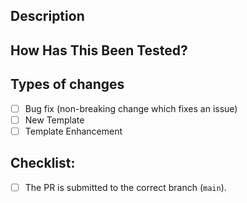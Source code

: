 <!--
MAKE SURE TO READ THE CONTRIBUTING GUIDE BEFORE CREATING A PR
https://github.com/MudBlazor/MudBlazor/blob/dev/CONTRIBUTING.md

Testing sections can be removed for documentation changes
-->

<!-- Provide a general summary of your changes in the Title above -->
<!-- Keep the title short and descriptive, as it will be used as a commit message -->


## Description
<!-- Describe your changes in detail any why -->
<!-- Note any issues that are resolved by this PR -->
<!-- e.g. resolves #1337 or fixes #9310 -->

## How Has This Been Tested?
<!-- All PR's should implement unit tests if possible -->
<!-- Please describe how you tested your changes. -->
<!-- Have you created new tests or updated existing ones? -->
<!-- e.g. unit | visually | none -->

## Types of changes
<!-- What types of changes does your code introduce? Put an `x` in all the boxes that apply: -->
- [ ] Bug fix (non-breaking change which fixes an issue)
- [ ] New Template
- [ ] Template Enhancement

<!-- If you made any visual changes, provide screenshots of before/after, it its moving parts, please provide high quality gif, wemb or mp4 -->

## Checklist:
<!-- Go over all the following points, and put an `x` in all the boxes that apply. -->
<!-- If you're unsure about any of these, don't hesitate to ask. We're here to help! -->
- [ ] The PR is submitted to the correct branch (`main`).
<!-- - [ ] My code follows the code style of this project.
- [ ] I've added relevant tests. -->